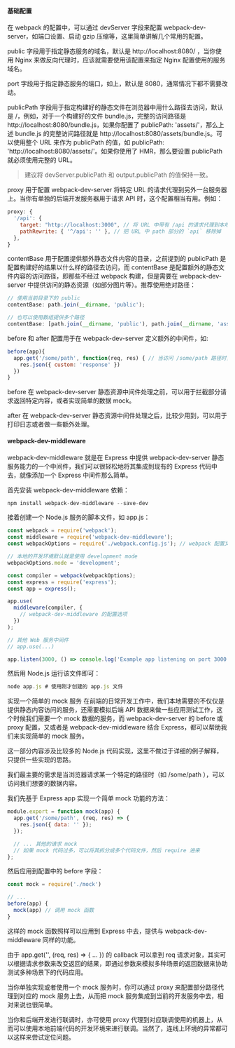 #### 基础配置

在 webpack 的配置中，可以通过 devServer 字段来配置 webpack-dev-server，如端口设置、启动 gzip 压缩等，这里简单讲解几个常用的配置。

public 字段用于指定静态服务的域名，默认是 http://localhost:8080/ ，当你使用 Nginx 来做反向代理时，应该就需要使用该配置来指定 Nginx 配置使用的服务域名。

port 字段用于指定静态服务的端口，如上，默认是 8080，通常情况下都不需要改动。

publicPath 字段用于指定构建好的静态文件在浏览器中用什么路径去访问，默认是 /，例如，对于一个构建好的文件 bundle.js，完整的访问路径是 http://localhost:8080/bundle.js，如果你配置了 publicPath: 'assets/'，那么上述 bundle.js 的完整访问路径就是 http://localhost:8080/assets/bundle.js。可以使用整个 URL 来作为 publicPath 的值，如 publicPath: 'http://localhost:8080/assets/'。如果你使用了 HMR，那么要设置 publicPath 就必须使用完整的 URL。

> 建议将 devServer.publicPath 和 output.publicPath 的值保持一致。

proxy 用于配置 webpack-dev-server 将特定 URL 的请求代理到另外一台服务器上。当你有单独的后端开发服务器用于请求 API 时，这个配置相当有用。例如：

```js
proxy: {
  '/api': {
    target: "http://localhost:3000", // 将 URL 中带有 /api 的请求代理到本地的 3000 端口的服务上
    pathRewrite: { '^/api': '' }, // 把 URL 中 path 部分的 `api` 移除掉
  },
}
```

contentBase 用于配置提供额外静态文件内容的目录，之前提到的 publicPath 是配置构建好的结果以什么样的路径去访问，而 contentBase 是配置额外的静态文件内容的访问路径，即那些不经过 webpack 构建，但是需要在 webpack-dev-server 中提供访问的静态资源（如部分图片等）。推荐使用绝对路径：

```js
// 使用当前目录下的 public
contentBase: path.join(__dirname, 'public');

// 也可以使用数组提供多个路径
contentBase: [path.join(__dirname, 'public'), path.join(__dirname, 'assets')];
```

before 和 after 配置用于在 webpack-dev-server 定义额外的中间件，如:

```js
before(app){
  app.get('/some/path', function(req, res) { // 当访问 /some/path 路径时，返回自定义的 json 数据
    res.json({ custom: 'response' })
  })
}
```

before 在 webpack-dev-server 静态资源中间件处理之前，可以用于拦截部分请求返回特定内容，或者实现简单的数据 mock。

after 在 webpack-dev-server 静态资源中间件处理之后，比较少用到，可以用于打印日志或者做一些额外处理。

#### webpack-dev-middleware

webpack-dev-middleware 就是在 Express 中提供 webpack-dev-server 静态服务能力的一个中间件，我们可以很轻松地将其集成到现有的 Express 代码中去，就像添加一个 Express 中间件那么简单。

首先安装 webpack-dev-middleware 依赖：

```js
npm install webpack-dev-middleware --save-dev
```

接着创建一个 Node.js 服务的脚本文件，如 app.js：

```js
const webpack = require('webpack');
const middleware = require('webpack-dev-middleware');
const webpackOptions = require('./webpack.config.js'); // webpack 配置文件的路径

// 本地的开发环境默认就是使用 development mode
webpackOptions.mode = 'development';

const compiler = webpack(webpackOptions);
const express = require('express');
const app = express();

app.use(
  middleware(compiler, {
    // webpack-dev-middleware 的配置选项
  })
);

// 其他 Web 服务中间件
// app.use(...)

app.listen(3000, () => console.log('Example app listening on port 3000!'));
```

然后用 Node.js 运行该文件即可：

```js
node app.js # 使用刚才创建的 app.js 文件
```

实现一个简单的 mock 服务
在前端的日常开发工作中，我们本地需要的不仅仅是提供静态内容访问的服务，还需要模拟后端 API 数据来做一些应用测试工作，这个时候我们需要一个 mock 数据的服务，而 webpack-dev-server 的 before 或 proxy 配置，又或者是 webpack-dev-middleware 结合 Express，都可以帮助我们来实现简单的 mock 服务。

这一部分内容涉及比较多的 Node.js 代码实现，这里不做过于详细的例子解释，只提供一些实现的思路。

我们最主要的需求是当浏览器请求某一个特定的路径时（如 /some/path ），可以访问我们想要的数据内容。

我们先基于 Express app 实现一个简单 mock 功能的方法：

```js
module.export = function mock(app) {
  app.get('/some/path', (req, res) => {
    res.json({ data: '' });
  });

  // ... 其他的请求 mock
  // 如果 mock 代码过多，可以将其拆分成多个代码文件，然后 require 进来
};
```

然后应用到配置中的 before 字段：

```js
const mock = require('./mock')

// ...
before(app) {
  mock(app) // 调用 mock 函数
}
```

这样的 mock 函数照样可以应用到 Express 中去，提供与 webpack-dev-middleware 同样的功能。

由于 app.get('', (req, res) => { ... }) 的 callback 可以拿到 req 请求对象，其实可以根据请求参数来改变返回的结果，即通过参数来模拟多种场景的返回数据来协助测试多种场景下的代码应用。

当你单独实现或者使用一个 mock 服务时，你可以通过 proxy 来配置部分路径代理到对应的 mock 服务上去，从而把 mock 服务集成到当前的开发服务中去，相对来说也很简单。

当你和后端开发进行联调时，亦可使用 proxy 代理到对应联调使用的机器上，从而可以使用本地前端代码的开发环境来进行联调。当然了，连线上环境的异常都可以这样来尝试定位问题。
